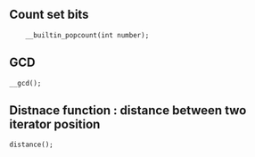 ## Count set bits
```
    __builtin_popcount(int number);
```
## GCD
```
__gcd();
```
## Distnace function : distance between two iterator position
```
distance();
```
